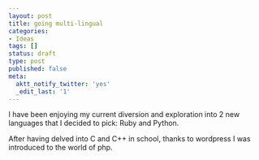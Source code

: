 ```yaml
---
layout: post
title: going multi-lingual
categories:
- Ideas
tags: []
status: draft
type: post
published: false
meta:
  aktt_notify_twitter: 'yes'
  _edit_last: '1'
---
```

I have been enjoying my current diversion and exploration into 2 new languages that I decided to pick: Ruby and Python.

After having delved into C and C++ in school, thanks to wordpress I was introduced to the world of php.
